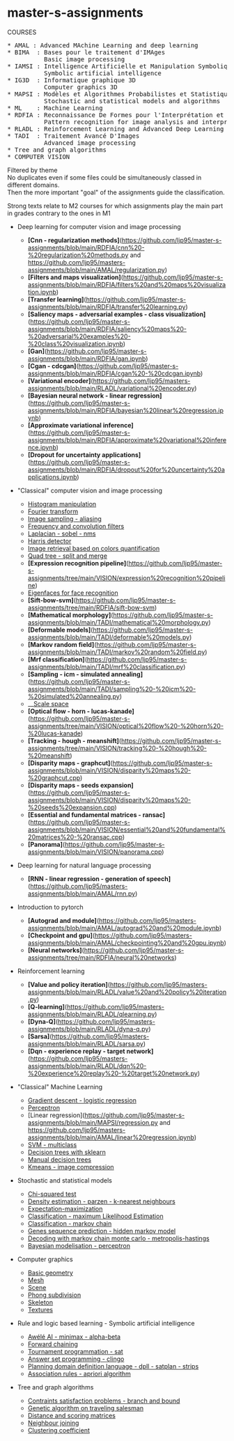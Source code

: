 # master-s-assignments
COURSES   
<pre>
* AMAL : Advanced MAchine Learning and deep learning
* BIMA  : Bases pour le traitement d'IMAges 
          Basic image processing 
* IAMSI : Intelligence Artificielle et Manipulation Symbolique de l'Information
          Symbolic artificial intelligence 
* IG3D  : Informatique graphique 3D 
          Computer graphics 3D 
* MAPSI : Modèles et Algorithmes Probabilistes et Statistiques pour l'Informatique 
          Stochastic and statistical models and algorithms 
* ML    : Machine Learning 
* RDFIA : Reconnaissance De Formes pour l'Interprétation et l'Analyse d'images 
          Pattern recognition for image analysis and interpretation 
* RLADL : Reinforcement Learning and Advanced Deep Learning
* TADI  : Traitement Avancé D'Images 
          Advanced image processing 
* Tree and graph algorithms 
* COMPUTER VISION 
</pre>

Filtered by theme \
No duplicates even if some files could be simultaneously classed in different domains. \
Then the more important "goal" of the assignments guide the classification.

Strong texts relate to M2 courses for which assignments play the main part in grades contrary to the ones in M1 

* Deep learning for computer vision and image processing
  * __[Cnn - regularization methods]__(https://github.com/ljp95/master-s-assignments/blob/main/RDFIA/cnn%20-%20regularization%20methods.py and https://github.com/ljp95/masters-assignments/blob/main/AMAL/regularization.py)
  * __[Filters and maps visualization]__(https://github.com/ljp95/master-s-assignments/blob/main/RDFIA/filters%20and%20maps%20visualization.ipynb) 
  * __[Transfer learning]__(https://github.com/ljp95/master-s-assignments/blob/main/RDFIA/transfer%20learning.py) 
  * __[Saliency maps - adversarial examples - class visualization]__(https://github.com/ljp95/master-s-assignments/blob/main/RDFIA/saliency%20maps%20-%20adversarial%20examples%20-%20class%20visualization.ipynb)   
  * __[Gan]__(https://github.com/ljp95/master-s-assignments/blob/main/RDFIA/gan.ipynb) 
  * __[Cgan - cdcgan]__(https://github.com/ljp95/master-s-assignments/blob/main/RDFIA/cgan%20-%20cdcgan.ipynb)   
  * __[Variational encoder]__(https://github.com/ljp95/masters-assignments/blob/main/RLADL/variational%20encoder.py)
  * __[Bayesian neural network - linear regression]__(https://github.com/ljp95/master-s-assignments/blob/main/RDFIA/bayesian%20linear%20regression.ipynb)   
  * __[Approximate variational inference]__(https://github.com/ljp95/master-s-assignments/blob/main/RDFIA/approximate%20variational%20inference.ipynb) 
  * __[Dropout for uncertainty applications]__(https://github.com/ljp95/master-s-assignments/blob/main/RDFIA/dropout%20for%20uncertainty%20applications.ipynb) 

* "Classical" computer vision and image processing 
  * [Histogram manipulation](https://github.com/ljp95/master-s-assignments/tree/main/BIMA/histogram%20manipulation) 
  * [Fourier transform](https://github.com/ljp95/master-s-assignments/tree/main/BIMA/fourier%20transform) 
  * [Image sampling - aliasing](https://github.com/ljp95/master-s-assignments/tree/main/BIMA/image%20sampling%20-%20aliasing)   
  * [Frequency and convolution filters](https://github.com/ljp95/master-s-assignments/tree/main/BIMA/frequency%20and%20convolution%20filters) 
  * [Laplacian - sobel - nms](https://github.com/ljp95/master-s-assignments/tree/main/BIMA/laplacian%20-%20sobel%20-%20nms)   
  * [Harris detector](https://github.com/ljp95/master-s-assignments/tree/main/BIMA/harris%20detector) 
  * [Image retrieval based on colors quantification](https://github.com/ljp95/master-s-assignments/tree/main/BIMA/image%20retrieval%20based%20on%20colors%20quantification) 
  * [Quad tree - split and merge](https://github.com/ljp95/master-s-assignments/tree/main/BIMA/quad%20tree%20-%20split%26merge) 
  * __[Expression recognition pipeline]__(https://github.com/ljp95/master-s-assignments/tree/main/VISION/expression%20recognition%20pipeline) 
  * [Eigenfaces for face recognition](https://github.com/ljp95/master-s-assignments/tree/main/BIMA/eigenfaces%20for%20face%20recognition)
  * __[Sift-bow-svm]__(https://github.com/ljp95/master-s-assignments/tree/main/RDFIA/sift-bow-svm)   
  * __[Mathematical morphology]__(https://github.com/ljp95/master-s-assignments/blob/main/TADI/mathematical%20morphology.py) 
  * __[Deformable models]__(https://github.com/ljp95/master-s-assignments/blob/main/TADI/deformable%20models.py) 
  * __[Markov random field]__(https://github.com/ljp95/master-s-assignments/blob/main/TADI/markov%20random%20field.py) 
  * __[Mrf classification]__(https://github.com/ljp95/master-s-assignments/blob/main/TADI/mrf%20classification.py) 
  * __[Sampling - icm - simulated annealing]__(https://github.com/ljp95/master-s-assignments/blob/main/TADI/sampling%20-%20icm%20-%20simulated%20annealing.py) 
  * __[Scale space](https://github.com/ljp95/master-s-assignments/blob/main/TADI/scale%20space.ipynb) 
  * __[Optical flow - horn - lucas-kanade]__(https://github.com/ljp95/master-s-assignments/tree/main/VISION/optical%20flow%20-%20horn%20-%20lucas-kanade) 
  * __[Tracking - hough - meanshift]__(https://github.com/ljp95/master-s-assignments/tree/main/VISION/tracking%20-%20hough%20-%20meanshift) 
  * __[Disparity maps - graphcut]__(https://github.com/ljp95/master-s-assignments/blob/main/VISION/disparity%20maps%20-%20graphcut.cpp) 
  * __[Disparity maps - seeds expansion]__(https://github.com/ljp95/master-s-assignments/blob/main/VISION/disparity%20maps%20-%20seeds%20expansion.cpp) 
  * __[Essential and fundamental matrices - ransac]__(https://github.com/ljp95/master-s-assignments/blob/main/VISION/essential%20and%20fundamental%20matrices%20-%20ransac.cpp) 
  * __[Panorama]__(https://github.com/ljp95/master-s-assignments/blob/main/VISION/panorama.cpp) 

* Deep learning for natural language processing
  * __[RNN - linear regression - generation of speech]__(https://github.com/ljp95/masters-assignments/blob/main/AMAL/rnn.py)

* Introduction to pytorch
  * __[Autograd and module]__(https://github.com/ljp95/masters-assignments/blob/main/AMAL/autograd%20and%20module.ipynb)
  * __[Checkpoint and gpu]__(https://github.com/ljp95/masters-assignments/blob/main/AMAL/checkpointing%20and%20gpu.ipynb)
  * __[Neural networks]__(https://github.com/ljp95/master-s-assignments/tree/main/RDFIA/neural%20networks)   
  
* Reinforcement learning
  * __[Value and policy iteration]__(https://github.com/ljp95/masters-assignments/blob/main/RLADL/value%20and%20policy%20iteration.py)
  * __[Q-learning]__(https://github.com/ljp95/masters-assignments/blob/main/RLADL/qlearning.py)
  * __[Dyna-Q]__(https://github.com/ljp95/masters-assignments/blob/main/RLADL/dyna-q.py)
  * __[Sarsa]__(https://github.com/ljp95/masters-assignments/blob/main/RLADL/sarsa.py)
  * __[Dqn - experience replay - target network]__(https://github.com/ljp95/masters-assignments/blob/main/RLADL/dqn%20-%20experience%20replay%20-%20target%20network.py)

* "Classical" Machine Learning
  * [Gradient descent - logistic regression](https://github.com/ljp95/master-s-assignments/blob/main/ML/gradient%20descent%20-%20logistic%20regression.py) 
  * [Perceptron](https://github.com/ljp95/master-s-assignments/blob/main/ML/perceptron.py) 
  * [Linear regression](https://github.com/ljp95/master-s-assignments/blob/main/MAPSI/regression.py and https://github.com/ljp95/masters-assignments/blob/main/AMAL/linear%20regression.ipynb)  
  * [SVM - multiclass](https://github.com/ljp95/master-s-assignments/blob/main/ML/svm%20-%20multiclass.py) 
  * [Decision trees with sklearn](https://github.com/ljp95/master-s-assignments/blob/main/IAMSI/decision%20trees.ipynb) 
  * [Manual decision trees](https://github.com/ljp95/master-s-assignments/blob/main/ML/decision%20trees.py) 
  * [Kmeans - image compression](https://github.com/ljp95/master-s-assignments/blob/main/ML/kmeans%20-%20image%20compression.py) 

* Stochastic and statistical models 
  * [Chi-squared test](https://github.com/ljp95/master-s-assignments/blob/main/MAPSI/chi-squared%20test.py) 
  * [Density estimation - parzen - k-nearest neighbours](https://github.com/ljp95/master-s-assignments/blob/main/ML/density%20estimation%20-%20parzen%20-%20k-nearest%20neighbours.py) 
  * [Expectation-maximization](https://github.com/ljp95/master-s-assignments/blob/main/MAPSI/expectation-maximization.py)
  * [Classification - maximum Likelihood Estimation](https://github.com/ljp95/master-s-assignments/blob/main/MAPSI/classification%20-%20maximum%20likelihood%20estimation.py) 
  * [Classification - markov chain](https://github.com/ljp95/master-s-assignments/blob/main/MAPSI/classification%20-%20markov%20chain.py)   
  * [Genes sequence prediction - hidden markov model](https://github.com/ljp95/master-s-assignments/blob/main/MAPSI/genes%20sequence%20prediction%20-%20hmm.py) 
  * [Decoding with markov chain monte carlo - metropolis-hastings](https://github.com/ljp95/master-s-assignments/blob/main/MAPSI/mcmc%20decoding%20-%20metropolis-hastings.py)
  * [Bayesian modelisation - perceptron](https://github.com/ljp95/master-s-assignments/blob/main/MAPSI/bayesian%20modelisation.ipynb) 
  
* Computer graphics
  * [Basic geometry](https://github.com/ljp95/master-s-assignments/tree/main/IG3D/basic%20geometry) 
  * [Mesh](https://github.com/ljp95/master-s-assignments/blob/main/IG3D/Mesh.h) 
  * [Scene](https://github.com/ljp95/master-s-assignments/blob/main/IG3D/Scene.h) 
  * [Phong subdivision](https://github.com/ljp95/master-s-assignments/blob/main/IG3D/phong%20subdivision.cpp) 
  * [Skeleton](https://github.com/ljp95/master-s-assignments/blob/main/IG3D/skeleton.h) 
  * [Textures](https://github.com/ljp95/master-s-assignments/blob/main/IG3D/textures.cpp) 

* Rule and logic based learning - Symbolic artificial intelligence
  * [Awélé AI - minimax - alpha-beta](https://github.com/ljp95/master-s-assignments/blob/main/IAMSI/aw%C3%A9l%C3%A9%20ai%20-%20minmax%20-%20alpha-beta.ipynb) 
  * [Forward chaining](https://github.com/ljp95/master-s-assignments/blob/main/IAMSI/clips%20forward%20chaining.clp) 
  * [Tournament programmation - sat](https://github.com/ljp95/master-s-assignments/blob/main/IAMSI/tournament%20programmation%20-%20sat%20-%20glucose%20-%20dimacs.py) 
  * [Answer set programming - clingo](https://github.com/ljp95/master-s-assignments/tree/main/IAMSI/asp%20-%20clingo) 
  * [Planning domain definition language - dpll - satplan - strips](https://github.com/ljp95/master-s-assignments/tree/main/IAMSI/planning%20domain%20definition%20language%20-%20dpll%20-%20satplan%20-%20strips) 
  * [Association rules - apriori algorithm](https://github.com/ljp95/master-s-assignments/blob/main/IAMSI/association%20rules%20-%20apriori%20algorithm.ipynb) 

* Tree and graph algorithms
  * [Contraints satisfaction problems - branch and bound](https://github.com/ljp95/master-s-assignments/blob/main/Trees%20and%20graphs%20algorithms/csp%20-%20branch%20and%20bound.py) 
  * [Genetic algorithm on traveling salesman](https://github.com/ljp95/master-s-assignments/blob/main/Trees%20and%20graphs%20algorithms/genetic%20algorithm%20on%20traveling%20salesman.py)
  * [Distance and scoring matrices](https://github.com/ljp95/master-s-assignments/blob/main/Trees%20and%20graphs%20algorithms/distance%20and%20scoring%20matrices.py) 
  * [Neighbour joining](https://github.com/ljp95/master-s-assignments/blob/main/Trees%20and%20graphs%20algorithms/neighbour%20joining.py) 
  * [Clustering coefficient](https://github.com/ljp95/master-s-assignments/blob/main/Trees%20and%20graphs%20algorithms/clustering%20coefficient.py) 
  


